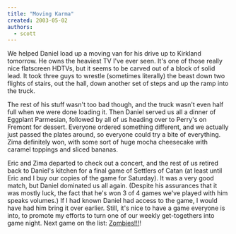 ```yaml
---
title: "Moving Karma"
created: 2003-05-02
authors: 
  - scott
---
```


We helped Daniel load up a moving van for his drive up to Kirkland tomorrow. He owns the heaviest TV I've ever seen. It's one of those really nice flatscreen HDTVs, but it seems to be carved out of a block of solid lead. It took three guys to wrestle (sometimes literally) the beast down two flights of stairs, out the hall, down another set of steps and up the ramp into the truck.  
  
The rest of his stuff wasn't too bad though, and the truck wasn't even half full when we were done loading it. Then Daniel served us all a dinner of Eggplant Parmesian, followed by all of us heading over to Perry's on Fremont for dessert. Everyone ordered something different, and we actually just passed the plates around, so everyone could try a bite of everything. Zima definitely won, with some sort of huge mocha cheesecake with caramel toppings and sliced bananas.  
  
Eric and Zima departed to check out a concert, and the rest of us retired back to Daniel's kitchen for a final game of Settlers of Catan (at least until Eric and I buy our copies of the game for Saturday). It was a very good match, but Daniel dominated us all again. (Despite his assurances that it was mostly luck, the fact that he's won 3 of 4 games we've played with him speaks volumes.) If I had known Daniel had access to the game, I would have had him bring it over earlier. Still, it's nice to have a game everyone is into, to promote my efforts to turn one of our weekly get-togethers into game night. Next game on the list: [Zombies!!!](http://www.kumquat.com/cgi-kumquat/funagain/12586)!

